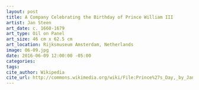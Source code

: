 ```yaml
---
layout: post
title: A Company Celebrating the Birthday of Prince William III
artist: Jan Steen
art_date: c. 1660-1679
art_type: Oil on Panel
art_size: 46 cm x 62.5 cm
art_location: Rijksmuseum Amsterdam, Netherlands
image: 06-09.jpg
date: 2016-06-09 12:00:00 -05:00
categories:
tags:
cite_author: Wikipedia
cite_url: http://commons.wikimedia.org/wiki/File:Prince%27s_Day,_by_Jan_Steen.jpg
---
```

